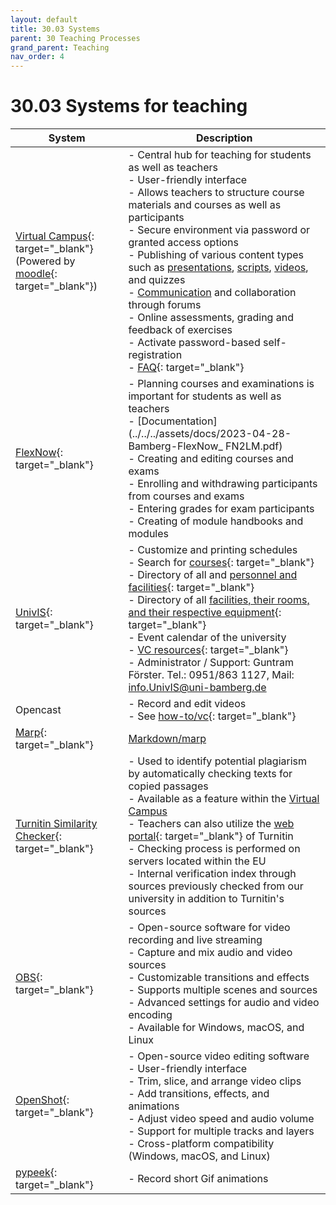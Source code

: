 ```yaml
---
layout: default
title: 30.03 Systems
parent: 30 Teaching Processes
grand_parent: Teaching
nav_order: 4
---
```


# 30.03 Systems for teaching

| System | Description |
---|---|
[Virtual Campus](https://vc.uni-bamberg.de/moodle/mod/page/view.php?id=225164){: target="_blank"}<br>(Powered by [moodle](https://docs.moodle.org/39/de/Hauptseite){: target="_blank"})| - Central hub for teaching for students as well as teachers<br>- User-friendly interface<br>- Allows teachers to structure course materials and courses as well as participants<br>- Secure environment via password or granted access options<br>- Publishing of various content types such as [presentations](#presentation), [scripts](#writing-tools), [videos](#panopto), and quizzes<br>- [Communication](#communication-tools) and collaboration through forums<br>- Online assessments, grading and feedback of exercises<br>- Activate password-based self-registration<br>- [FAQ](https://vc.uni-bamberg.de/mod/glossary/view.php?id=1664511){: target="_blank"}|
[FlexNow](https://www.uni-bamberg.de/pruefungsamt/FlexNow/){: target="_blank"}| - Planning courses and examinations is important for students as well as teachers<br>- [Documentation](../../../assets/docs/2023-04-28-Bamberg-FlexNow_ FN2LM.pdf)<br>- Creating and editing courses and exams<br>- Enrolling and withdrawing participants from courses and exams<br>- Entering grades for exam participants<br>- Creating of module handbooks and modules |
[UnivIS](https://univis.uni-bamberg.de/){: target="_blank"}| - Customize and printing schedules<br>- Search for [courses](https://univis.uni-bamberg.de/form?dsc=anew/lecture&anonymous=1&dir=guk&ref=room&sem=2023s){: target="_blank"}<br>- Directory of all and [personnel and facilities](https://univis.uni-bamberg.de/form?dsc=anew/pande&anonymous=1&dir=guk&ref=room&sem=2023s){: target="_blank"}<br>- Directory of all [facilities, their rooms, and their respective equipment](https://univis.uni-bamberg.de/form?dsc=anew/room:&dir=&anonymous=1&ref=room&sem=2023s){: target="_blank"}<br>- Event calendar of the university<br>- [VC resources](https://vc.uni-bamberg.de/enrol/index.php?id=266){: target="_blank"}<br>- Administrator / Support: Guntram Förster. Tel.: 0951/863 1127, Mail: info.UnivIS@uni-bamberg.de |
Opencast | - Record and edit videos<br>- See [how-to/vc](https://vc.uni-bamberg.de/course/view.php?id=68429){: target="_blank"} |
[Marp](https://marp.app/){: target="_blank"}| [Markdown/marp](../../10-lab/10_processes/10.07.markdown.md) |
[Turnitin Similarity Checker](https://www.uni-bamberg.de/its/turnitin){: target="_blank"}| - Used to identify potential plagiarism by automatically checking texts for copied passages<br>- Available as a feature within the [Virtual Campus](#virtual-campus-powered-by-moodle)<br>- Teachers can also utilize the [web portal](https://www.uni-bamberg.de/its/turnitin){: target="_blank"} of Turnitin<br>- Checking process is performed on servers located within the EU<br>- Internal verification index through sources previously checked from our university in addition to Turnitin's sources|
[OBS](https://obsproject.com/){: target="_blank"}| - Open-source software for video recording and live streaming<br>- Capture and mix audio and video sources<br>- Customizable transitions and effects<br>- Supports multiple scenes and sources<br>- Advanced settings for audio and video encoding<br>- Available for Windows, macOS, and Linux|
[OpenShot](https://www.openshot.org/){: target="_blank"}| - Open-source video editing software<br>- User-friendly interface<br>- Trim, slice, and arrange video clips<br>- Add transitions, effects, and animations<br>- Adjust video speed and audio volume<br>- Support for multiple tracks and layers<br>- Cross-platform compatibility (Windows, macOS, and Linux)|
[pypeek](https://github.com/firatkiral/pypeek){: target="_blank"}| - Record short Gif animations |
